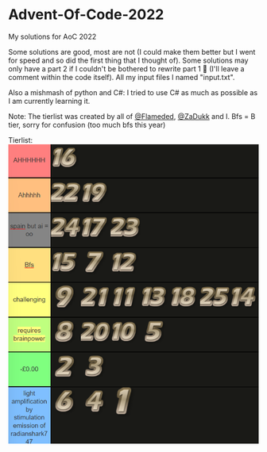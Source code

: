 # Advent-Of-Code-2022
My solutions for AoC 2022

Some solutions are good, most are not (I could make them better but I went for speed and so did the first thing that I thought of).
Some solutions may only have a part 2 if I couldn't be bothered to rewrite part 1 👴 (I'll leave a comment within the code itself). All my input files I named "input.txt".

Also a mishmash of python and C#: I tried to use C# as much as possible as I am currently learning it.

Note: The tierlist was created by all of [@Flameded](https://github.com/Flameded), [@ZaDukk](https://github.com/ZaDukk) and I. Bfs = B tier, sorry for confusion (too much bfs this year)

Tierlist:\
![tierlist](https://github.com/bananadado/Advent-Of-Code/blob/main/2022/AoC2022TierList.png?raw=true)
